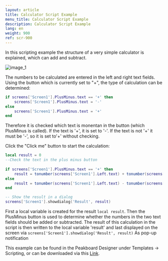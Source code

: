 ```yaml
---
layout: article
title: Calculator Script Example
menu_title: Calculator Script Example
description: Calculator Script Example
lang: en
weight: 900
ref: scr-900
---
```

In this scripting example the structure of a very simple calculator is explained, which can add and subtract.


![image_1](/assets/images/scripting/Scripting_Beispiele/Taschenrechner.png)

The numbers to be calculated are entered in the left and right text fields.
Using the button which is currently set to "+", the type of calculation can be determined:

```lua
if screens['Screen1'].PlusMinus.text == '+' then 
	screens['Screen1'].PlusMinus.text = '-'
else
	screens['Screen1'].PlusMinus.text = '+'
end

```

Therefore it is checked which text is monentan in the button (which PlusMinus is called). If the text is '+', it is set to '-'.
If the text is not '+' it must be '-', so it is set to'+' without checking.

Click the "Click me" button to start the calculation:

```lua 
local result = 0 
--Check the text in the plus minus button
	
if screens['Screen1'].PlusMinus.text == '+' then 
	result = tonumber(screens['Screen1'].Left.text) + tonumber(screens['Screen1'].Right.text) 
else
	result = tonumber(screens['Screen1'].Left.text) - tonumber(screens['Screen1'].Right.text)
end

-- Show the result in a dialog 
screens['Screen1'].showdialog('Result', result)	

```

First a local variable is created for the result `local result`. Then the PlusMinus button is used to determine whether the numbers in the two text fields should be added or subtracted.
The result of this calculation in the script is then written to the local variable 'result' and last displayed on the screen via `screens['Screen1'].showdialog('Result', result)` As pop-up notification


This example can be found in the Peakboard Designer under Templates -> Scripting, or can be downloaded via this [Link](https://github.com/Peakboard/CoolStuff/raw/master/Scripts/Calculator/Calculator.pbmx).